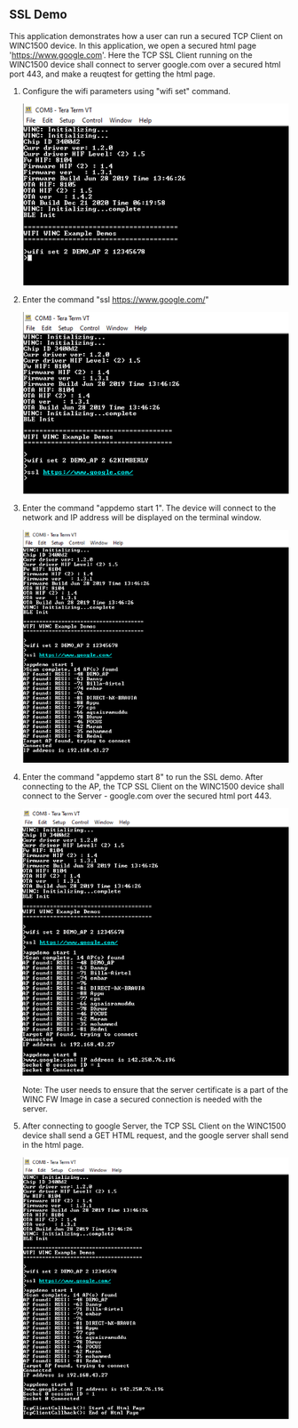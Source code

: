 

## SSL Demo<a name="ssldemo"></a>
This application demonstrates how a user can run a secured TCP Client on WINC1500 device. In this application, we open a secured html page 'https://www.google.com'. Here the TCP SSL Client running on the WINC1500 device shall connect to server google.com over a secured html port 443, and make a reuqtest for getting the html page. 

1. Configure the wifi parameters using "wifi set" command.

	![](images/ping_demo_config.png)

2. Enter the command "ssl https://www.google.com/"

	![](images/ssl_url.png)

3. Enter the command "appdemo start 1". The device will connect to the network and IP address will be displayed on the terminal window.

	![](images/ssl_start.png)

4. Enter the command "appdemo start 8" to run the SSL demo. After connecting to the AP, the TCP SSL Client on the WINC1500 device shall connect to the Server - google.com over the secured html port 443. 

	![](images/ssl_connected.png)

	Note: The user needs to ensure that the server certificate is a part of the WINC FW Image in case a secured connection is needed with the server.

5. After connecting to google Server, the TCP SSL Client on the WINC1500 device shall send a GET HTML request, and the google server shall send in the html page.

	![](images/ssl_response.png)


